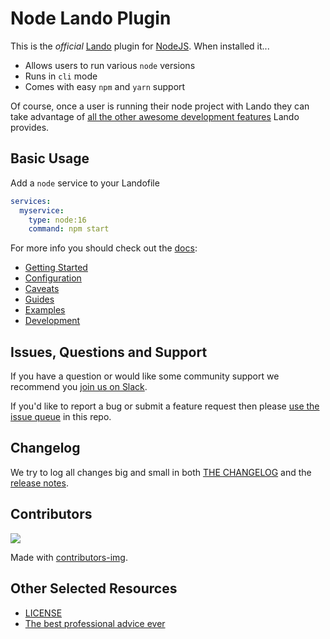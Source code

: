 # Node Lando Plugin

This is the _official_ [Lando](https://lando.dev) plugin for [NodeJS](https://nodejs.org/en/). When installed it...

* Allows users to run various `node` versions
* Runs in `cli` mode
* Comes with easy `npm` and `yarn` support

Of course, once a user is running their node project with Lando they can take advantage of [all the other awesome development features](https://docs.lando.dev) Lando provides.

## Basic Usage

Add a `node` service to your Landofile

```yaml
services:
  myservice:
    type: node:16
    command: npm start
```

For more info you should check out the [docs](https://docs.lando.dev/node):

* [Getting Started](https://docs.lando.dev/node/)
* [Configuration](https://docs.lando.dev/node/config.html)
* [Caveats](https://docs.lando.dev/node/caveats.html)
* [Guides](https://docs.lando.dev/node/using-browsersync.html)
* [Examples](https://github.com/lando/node/tree/main/examples)
* [Development](https://docs.lando.dev/node/development.html)

## Issues, Questions and Support

If you have a question or would like some community support we recommend you [join us on Slack](https://launchpass.com/devwithlando).

If you'd like to report a bug or submit a feature request then please [use the issue queue](https://github.com/lando/node/issues/new/choose) in this repo.

## Changelog

We try to log all changes big and small in both [THE CHANGELOG](https://github.com/lando/node/blob/main/CHANGELOG.md) and the [release notes](https://github.com/lando/node/releases).

## Contributors

<a href="https://github.com/lando/node/graphs/contributors">
  <img src="https://contrib.rocks/image?repo=lando/node" />
</a>

Made with [contributors-img](https://contrib.rocks).

## Other Selected Resources

* [LICENSE](https://github.com/lando/node/blob/main/LICENSE.md)
* [The best professional advice ever](https://www.youtube.com/watch?v=tkBVDh7my9Q)
